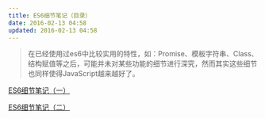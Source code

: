 ```yaml
---
title: ES6细节笔记（目录）
date: 2016-02-13 04:58
updated: 2016-02-13 04:58
---
```


> 在已经使用过es6中比较实用的特性，如：Promise、模板字符串、Class、结构赋值等之后，可能并未对某些功能的细节进行深究，然而其实这些细节也同样使得JavaScript越来越好了。

[ES6细节笔记（一）](es6-details-1)

[ES6细节笔记（二）](es6-details-2)
